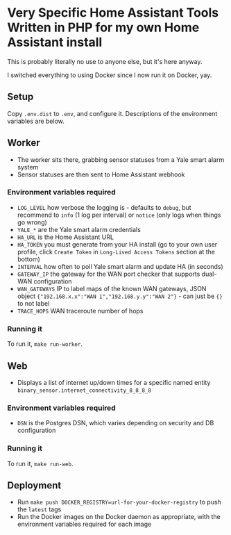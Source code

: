# Very Specific Home Assistant Tools Written in PHP for my own Home Assistant install

This is probably literally no use to anyone else, but it's here anyway.

I switched everything to using Docker since I now run it on Docker, yay.

## Setup

Copy `.env.dist` to `.env`, and configure it. Descriptions of the environment variables are below.

## Worker

 - The worker sits there, grabbing sensor statuses from a Yale smart alarm system
 - Sensor statuses are then sent to Home Assistant webhook

### Environment variables required

 - `LOG_LEVEL` how verbose the logging is - defaults to `debug`, but recommend to `info` (1 log per interval) or `notice` (only logs when things go wrong)
 - `YALE_*` are the Yale smart alarm credentials
 - `HA_URL` is the Home Assistant URL
 - `HA_TOKEN` you must generate from your HA install (go to your own user profile, click `Create Token` in `Long-Lived Access Tokens` section at the bottom)
 - `INTERVAL` how often to poll Yale smart alarm and update HA (in seconds)
 - `GATEWAY_IP` the gateway for the WAN port checker that supports dual-WAN configuration
 - `WAN_GATEWAYS` IP to label maps of the known WAN gateways, JSON object `{"192.168.x.x":"WAN 1","192.168.y.y":"WAN 2"}` - can just be `{}` to not label
 - `TRACE_HOPS` WAN traceroute number of hops

### Running it

To run it, `make run-worker`.

## Web

 - Displays a list of internet up/down times for a specific named entity `binary_sensor.internet_connectivity_8_8_8_8`

### Environment variables required

 - `DSN` is the Postgres DSN, which varies depending on security and DB configuration

### Running it

To run it, `make run-web`.

## Deployment

 - Run `make push DOCKER_REGISTRY=url-for-your-docker-registry` to push the `latest` tags
 - Run the Docker images on the Docker daemon as appropriate, with the environment variables required for each image

